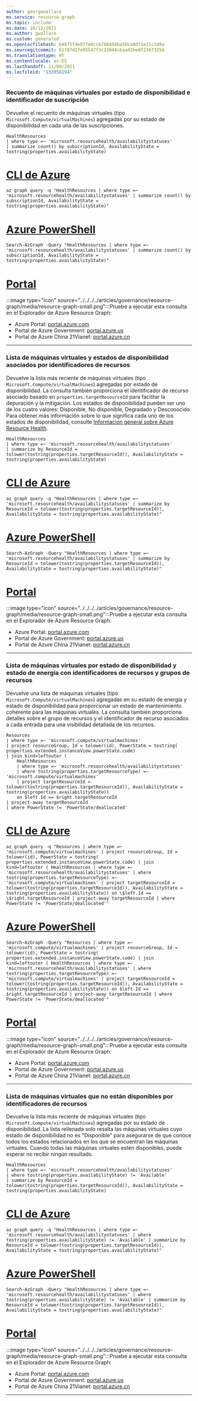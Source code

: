 ```yaml
---
author: georgewallace
ms.service: resource-graph
ms.topic: include
ms.date: 10/12/2021
ms.author: gwallace
ms.custom: generated
ms.openlocfilehash: b4875fde07fe0ccb7b0498ba50ca0df1e21c1d8a
ms.sourcegitcommit: 61f87d27e05547f3c22044c6aa42be8f23673256
ms.translationtype: HT
ms.contentlocale: es-ES
ms.lasthandoff: 11/09/2021
ms.locfileid: "132058194"
---
```

### <a name="count-of-virtual-machines-by-availability-state-and-subscription-id"></a>Recuento de máquinas virtuales por estado de disponibilidad e identificador de suscripción

Devuelve el recuento de máquinas virtuales (tipo `Microsoft.Compute/virtualMachines`) agregadas por su estado de disponibilidad en cada una de las suscripciones.

```kusto
HealthResources
| where type =~ 'microsoft.resourcehealth/availabilitystatuses'
| summarize count() by subscriptionId, AvailabilityState = tostring(properties.availabilityState)
```

# <a name="azure-cli"></a>[CLI de Azure](#tab/azure-cli)

```azurecli-interactive
az graph query -q "HealthResources | where type =~ 'microsoft.resourcehealth/availabilitystatuses' | summarize count() by subscriptionId, AvailabilityState = tostring(properties.availabilityState)"
```

# <a name="azure-powershell"></a>[Azure PowerShell](#tab/azure-powershell)

```azurepowershell-interactive
Search-AzGraph -Query "HealthResources | where type =~ 'microsoft.resourcehealth/availabilitystatuses' | summarize count() by subscriptionId, AvailabilityState = tostring(properties.availabilityState)"
```

# <a name="portal"></a>[Portal](#tab/azure-portal)

:::image type="icon" source="../../../../articles/governance/resource-graph/media/resource-graph-small.png":::Pruebe a ejecutar esta consulta en el Explorador de Azure Resource Graph:

- Azure Portal: <a href="https://portal.azure.com/?feature.customportal=false#blade/HubsExtension/ArgQueryBlade/query/HealthResources%0a%7c%20where%20type%20%3d%7e%20%27microsoft.resourcehealth%2favailabilitystatuses%27%0a%7c%20summarize%20count()%20by%20subscriptionId%2c%20AvailabilityState%20%3d%20tostring(properties.availabilityState)" target="_blank">portal.azure.com</a>
- Portal de Azure Government: <a href="https://portal.azure.us/?feature.customportal=false#blade/HubsExtension/ArgQueryBlade/query/HealthResources%0a%7c%20where%20type%20%3d%7e%20%27microsoft.resourcehealth%2favailabilitystatuses%27%0a%7c%20summarize%20count()%20by%20subscriptionId%2c%20AvailabilityState%20%3d%20tostring(properties.availabilityState)" target="_blank">portal.azure.us</a>
- Portal de Azure China 21Vianet: <a href="https://portal.azure.cn/?feature.customportal=false#blade/HubsExtension/ArgQueryBlade/query/HealthResources%0a%7c%20where%20type%20%3d%7e%20%27microsoft.resourcehealth%2favailabilitystatuses%27%0a%7c%20summarize%20count()%20by%20subscriptionId%2c%20AvailabilityState%20%3d%20tostring(properties.availabilityState)" target="_blank">portal.azure.cn</a>

---

### <a name="list-of-virtual-machines-and-associated-availability-states-by-resource-ids"></a>Lista de máquinas virtuales y estados de disponibilidad asociados por identificadores de recursos

Devuelve la lista más reciente de máquinas virtuales (tipo `Microsoft.Compute/virtualMachines`) agregadas por estado de disponibilidad. La consulta también proporciona el identificador de recurso asociado basado en `properties.targetResourceId` para facilitar la depuración y la mitigación. Los estados de disponibilidad pueden ser uno de los cuatro valores: Disponible, No disponible, Degradado y Desconocido. Para obtener más información sobre lo que significa cada uno de los estados de disponibilidad, consulte [Información general sobre Azure Resource Health](../../../../articles/service-health/resource-health-overview.md#health-status).

```kusto
HealthResources
| where type =~ 'microsoft.resourcehealth/availabilitystatuses'
| summarize by ResourceId = tolower(tostring(properties.targetResourceId)), AvailabilityState = tostring(properties.availabilityState)
```

# <a name="azure-cli"></a>[CLI de Azure](#tab/azure-cli)

```azurecli-interactive
az graph query -q "HealthResources | where type =~ 'microsoft.resourcehealth/availabilitystatuses' | summarize by ResourceId = tolower(tostring(properties.targetResourceId)), AvailabilityState = tostring(properties.availabilityState)"
```

# <a name="azure-powershell"></a>[Azure PowerShell](#tab/azure-powershell)

```azurepowershell-interactive
Search-AzGraph -Query "HealthResources | where type =~ 'microsoft.resourcehealth/availabilitystatuses' | summarize by ResourceId = tolower(tostring(properties.targetResourceId)), AvailabilityState = tostring(properties.availabilityState)"
```

# <a name="portal"></a>[Portal](#tab/azure-portal)

:::image type="icon" source="../../../../articles/governance/resource-graph/media/resource-graph-small.png":::Pruebe a ejecutar esta consulta en el Explorador de Azure Resource Graph:

- Azure Portal: <a href="https://portal.azure.com/?feature.customportal=false#blade/HubsExtension/ArgQueryBlade/query/HealthResources%0a%7c%20where%20type%20%3d%7e%20%27microsoft.resourcehealth%2favailabilitystatuses%27%0a%7c%20summarize%20by%20ResourceId%20%3d%20tolower(tostring(properties.targetResourceId))%2c%20AvailabilityState%20%3d%20tostring(properties.availabilityState)" target="_blank">portal.azure.com</a>
- Portal de Azure Government: <a href="https://portal.azure.us/?feature.customportal=false#blade/HubsExtension/ArgQueryBlade/query/HealthResources%0a%7c%20where%20type%20%3d%7e%20%27microsoft.resourcehealth%2favailabilitystatuses%27%0a%7c%20summarize%20by%20ResourceId%20%3d%20tolower(tostring(properties.targetResourceId))%2c%20AvailabilityState%20%3d%20tostring(properties.availabilityState)" target="_blank">portal.azure.us</a>
- Portal de Azure China 21Vianet: <a href="https://portal.azure.cn/?feature.customportal=false#blade/HubsExtension/ArgQueryBlade/query/HealthResources%0a%7c%20where%20type%20%3d%7e%20%27microsoft.resourcehealth%2favailabilitystatuses%27%0a%7c%20summarize%20by%20ResourceId%20%3d%20tolower(tostring(properties.targetResourceId))%2c%20AvailabilityState%20%3d%20tostring(properties.availabilityState)" target="_blank">portal.azure.cn</a>

---

### <a name="list-of-virtual-machines-by-availability-state-and-power-state-with-resource-ids-and-resource-groups"></a>Lista de máquinas virtuales por estado de disponibilidad y estado de energía con identificadores de recursos y grupos de recursos

Devuelve una lista de máquinas virtuales (tipo `Microsoft.Compute/virtualMachines`) agregadas en su estado de energía y estado de disponibilidad para proporcionar un estado de mantenimiento coherente para las máquinas virtuales. La consulta también proporciona detalles sobre el grupo de recursos y el identificador de recurso asociados a cada entrada para una visibilidad detallada de los recursos.

```kusto
Resources
| where type =~ 'microsoft.compute/virtualmachines'
| project resourceGroup, Id = tolower(id), PowerState = tostring( properties.extended.instanceView.powerState.code)
| join kind=leftouter (
    HealthResources
    | where type =~ 'microsoft.resourcehealth/availabilitystatuses'
    | where tostring(properties.targetResourceType) =~ 'microsoft.compute/virtualmachines'
    | project targetResourceId = tolower(tostring(properties.targetResourceId)), AvailabilityState = tostring(properties.availabilityState))
    on $left.Id == $right.targetResourceId
| project-away targetResourceId
| where PowerState != 'PowerState/deallocated'
```

# <a name="azure-cli"></a>[CLI de Azure](#tab/azure-cli)

```azurecli-interactive
az graph query -q "Resources | where type =~ 'microsoft.compute/virtualmachines' | project resourceGroup, Id = tolower(id), PowerState = tostring( properties.extended.instanceView.powerState.code) | join kind=leftouter ( HealthResources | where type =~ 'microsoft.resourcehealth/availabilitystatuses' | where tostring(properties.targetResourceType) =~ 'microsoft.compute/virtualmachines' | project targetResourceId = tolower(tostring(properties.targetResourceId)), AvailabilityState = tostring(properties.availabilityState)) on \$left.Id == \$right.targetResourceId | project-away targetResourceId | where PowerState != 'PowerState/deallocated'"
```

# <a name="azure-powershell"></a>[Azure PowerShell](#tab/azure-powershell)

```azurepowershell-interactive
Search-AzGraph -Query "Resources | where type =~ 'microsoft.compute/virtualmachines' | project resourceGroup, Id = tolower(id), PowerState = tostring( properties.extended.instanceView.powerState.code) | join kind=leftouter ( HealthResources | where type =~ 'microsoft.resourcehealth/availabilitystatuses' | where tostring(properties.targetResourceType) =~ 'microsoft.compute/virtualmachines' | project targetResourceId = tolower(tostring(properties.targetResourceId)), AvailabilityState = tostring(properties.availabilityState)) on $left.Id == $right.targetResourceId | project-away targetResourceId | where PowerState != 'PowerState/deallocated'"
```

# <a name="portal"></a>[Portal](#tab/azure-portal)

:::image type="icon" source="../../../../articles/governance/resource-graph/media/resource-graph-small.png":::Pruebe a ejecutar esta consulta en el Explorador de Azure Resource Graph:

- Azure Portal: <a href="https://portal.azure.com/?feature.customportal=false#blade/HubsExtension/ArgQueryBlade/query/Resources%0a%7c%20where%20type%20%3d%7e%20%27microsoft.compute%2fvirtualmachines%27%0a%7c%20project%20resourceGroup%2c%20Id%20%3d%20tolower(id)%2c%20PowerState%20%3d%20tostring(%20properties.extended.instanceView.powerState.code)%0a%7c%20join%20kind%3dleftouter%20(%0a%09HealthResources%0a%09%7c%20where%20type%20%3d%7e%20%27microsoft.resourcehealth%2favailabilitystatuses%27%0a%09%7c%20where%20tostring(properties.targetResourceType)%20%3d%7e%20%27microsoft.compute%2fvirtualmachines%27%0a%09%7c%20project%20targetResourceId%20%3d%20tolower(tostring(properties.targetResourceId))%2c%20AvailabilityState%20%3d%20tostring(properties.availabilityState))%0a%09on%20%24left.Id%20%3d%3d%20%24right.targetResourceId%0a%7c%20project-away%20targetResourceId%0a%7c%20where%20PowerState%20!%3d%20%27PowerState%2fdeallocated%27" target="_blank">portal.azure.com</a>
- Portal de Azure Government: <a href="https://portal.azure.us/?feature.customportal=false#blade/HubsExtension/ArgQueryBlade/query/Resources%0a%7c%20where%20type%20%3d%7e%20%27microsoft.compute%2fvirtualmachines%27%0a%7c%20project%20resourceGroup%2c%20Id%20%3d%20tolower(id)%2c%20PowerState%20%3d%20tostring(%20properties.extended.instanceView.powerState.code)%0a%7c%20join%20kind%3dleftouter%20(%0a%09HealthResources%0a%09%7c%20where%20type%20%3d%7e%20%27microsoft.resourcehealth%2favailabilitystatuses%27%0a%09%7c%20where%20tostring(properties.targetResourceType)%20%3d%7e%20%27microsoft.compute%2fvirtualmachines%27%0a%09%7c%20project%20targetResourceId%20%3d%20tolower(tostring(properties.targetResourceId))%2c%20AvailabilityState%20%3d%20tostring(properties.availabilityState))%0a%09on%20%24left.Id%20%3d%3d%20%24right.targetResourceId%0a%7c%20project-away%20targetResourceId%0a%7c%20where%20PowerState%20!%3d%20%27PowerState%2fdeallocated%27" target="_blank">portal.azure.us</a>
- Portal de Azure China 21Vianet: <a href="https://portal.azure.cn/?feature.customportal=false#blade/HubsExtension/ArgQueryBlade/query/Resources%0a%7c%20where%20type%20%3d%7e%20%27microsoft.compute%2fvirtualmachines%27%0a%7c%20project%20resourceGroup%2c%20Id%20%3d%20tolower(id)%2c%20PowerState%20%3d%20tostring(%20properties.extended.instanceView.powerState.code)%0a%7c%20join%20kind%3dleftouter%20(%0a%09HealthResources%0a%09%7c%20where%20type%20%3d%7e%20%27microsoft.resourcehealth%2favailabilitystatuses%27%0a%09%7c%20where%20tostring(properties.targetResourceType)%20%3d%7e%20%27microsoft.compute%2fvirtualmachines%27%0a%09%7c%20project%20targetResourceId%20%3d%20tolower(tostring(properties.targetResourceId))%2c%20AvailabilityState%20%3d%20tostring(properties.availabilityState))%0a%09on%20%24left.Id%20%3d%3d%20%24right.targetResourceId%0a%7c%20project-away%20targetResourceId%0a%7c%20where%20PowerState%20!%3d%20%27PowerState%2fdeallocated%27" target="_blank">portal.azure.cn</a>

---

### <a name="list-of-virtual-machines-that-are-not-available-by-resource-ids"></a>Lista de máquinas virtuales que no están disponibles por identificadores de recursos

Devuelve la lista más reciente de máquinas virtuales (tipo `Microsoft.Compute/virtualMachines`) agregadas por su estado de disponibilidad. La lista rellenada solo resalta las máquinas virtuales cuyo estado de disponibilidad no es "Disponible" para asegurarse de que conoce todos los estados relacionados en los que se encuentran las máquinas virtuales. Cuando todas las máquinas virtuales estén disponibles, puede esperar no recibir ningún resultado.

```kusto
HealthResources
| where type =~ 'microsoft.resourcehealth/availabilitystatuses'
| where tostring(properties.availabilityState) != 'Available'
| summarize by ResourceId = tolower(tostring(properties.targetResourceId)), AvailabilityState = tostring(properties.availabilityState)
```

# <a name="azure-cli"></a>[CLI de Azure](#tab/azure-cli)

```azurecli-interactive
az graph query -q "HealthResources | where type =~ 'microsoft.resourcehealth/availabilitystatuses' | where tostring(properties.availabilityState) != 'Available' | summarize by ResourceId = tolower(tostring(properties.targetResourceId)), AvailabilityState = tostring(properties.availabilityState)"
```

# <a name="azure-powershell"></a>[Azure PowerShell](#tab/azure-powershell)

```azurepowershell-interactive
Search-AzGraph -Query "HealthResources | where type =~ 'microsoft.resourcehealth/availabilitystatuses' | where tostring(properties.availabilityState) != 'Available' | summarize by ResourceId = tolower(tostring(properties.targetResourceId)), AvailabilityState = tostring(properties.availabilityState)"
```

# <a name="portal"></a>[Portal](#tab/azure-portal)

:::image type="icon" source="../../../../articles/governance/resource-graph/media/resource-graph-small.png":::Pruebe a ejecutar esta consulta en el Explorador de Azure Resource Graph:

- Azure Portal: <a href="https://portal.azure.com/?feature.customportal=false#blade/HubsExtension/ArgQueryBlade/query/HealthResources%0a%7c%20where%20type%20%3d%7e%20%27microsoft.resourcehealth%2favailabilitystatuses%27%0a%7c%20where%20tostring(properties.availabilityState)%20!%3d%20%27Available%27%0a%7c%20summarize%20by%20ResourceId%20%3d%20tolower(tostring(properties.targetResourceId))%2c%20AvailabilityState%20%3d%20tostring(properties.availabilityState)" target="_blank">portal.azure.com</a>
- Portal de Azure Government: <a href="https://portal.azure.us/?feature.customportal=false#blade/HubsExtension/ArgQueryBlade/query/HealthResources%0a%7c%20where%20type%20%3d%7e%20%27microsoft.resourcehealth%2favailabilitystatuses%27%0a%7c%20where%20tostring(properties.availabilityState)%20!%3d%20%27Available%27%0a%7c%20summarize%20by%20ResourceId%20%3d%20tolower(tostring(properties.targetResourceId))%2c%20AvailabilityState%20%3d%20tostring(properties.availabilityState)" target="_blank">portal.azure.us</a>
- Portal de Azure China 21Vianet: <a href="https://portal.azure.cn/?feature.customportal=false#blade/HubsExtension/ArgQueryBlade/query/HealthResources%0a%7c%20where%20type%20%3d%7e%20%27microsoft.resourcehealth%2favailabilitystatuses%27%0a%7c%20where%20tostring(properties.availabilityState)%20!%3d%20%27Available%27%0a%7c%20summarize%20by%20ResourceId%20%3d%20tolower(tostring(properties.targetResourceId))%2c%20AvailabilityState%20%3d%20tostring(properties.availabilityState)" target="_blank">portal.azure.cn</a>

---

